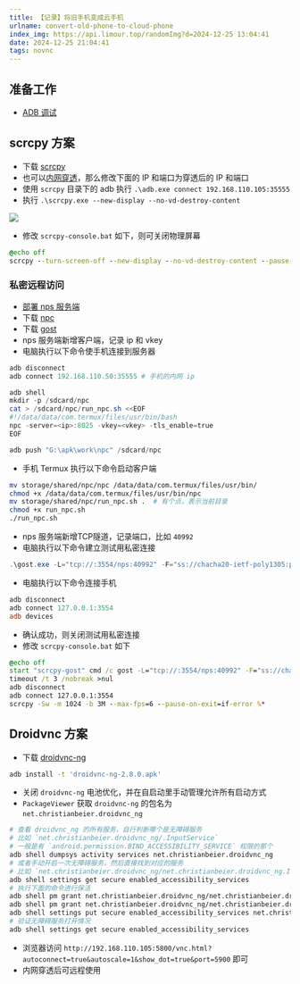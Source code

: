 ```yaml
---
title: 【记录】将旧手机变成云手机
urlname: convert-old-phone-to-cloud-phone
index_img: https://api.limour.top/randomImg?d=2024-12-25 13:04:41
date: 2024-12-25 21:04:41
tags: novnc
---
```

## 准备工作
+ [ADB 调试](./force-enable-adb-wireless-debugging)

## scrcpy 方案
+ 下载 [scrcpy](https://github.com/Genymobile/scrcpy/releases)
+ 也可以[内网穿透](./WebSocket-based-intranet-penetration-tool)，那么修改下面的 IP 和端口为穿透后的 IP 和端口
+ 使用 `scrcpy` 目录下的 adb 执行 `.\adb.exe connect 192.168.110.105:35555`
+ 执行 `.\scrcpy.exe --new-display --no-vd-destroy-content`

![](https://img.limour.top/2024/12/25/676c0984bff5f.webp)

+ 修改 `scrcpy-console.bat` 如下，则可关闭物理屏幕
```cmd
@echo off
scrcpy --turn-screen-off --new-display --no-vd-destroy-content --pause-on-exit=if-error %*
```
### 私密远程访问
+ [部署 nps 服务端](./-ji-lu--an-zhuang-npsfrp-fu-wu-duan-yu-ke-hu-duan)
+ 下载 [npc](https://github.com/yisier/nps/releases)
+ 下载 [gost](https://github.com/go-gost/gost/releases)
+ nps 服务端新增客户端，记录 ip 和 vkey
+ 电脑执行以下命令使手机连接到服务器
```powershell
adb disconnect
adb connect 192.168.110.50:35555 # 手机的内网 ip

adb shell
mkdir -p /sdcard/npc
cat > /sdcard/npc/run_npc.sh <<EOF
#!/data/data/com.termux/files/usr/bin/bash
npc -server=<ip>:8025 -vkey=<vkey> -tls_enable=true
EOF

adb push "G:\apk\work\npc" /sdcard/npc
```
+ 手机 Termux 执行以下命令启动客户端
```bash
mv storage/shared/npc/npc /data/data/com.termux/files/usr/bin/
chmod +x /data/data/com.termux/files/usr/bin/npc
mv storage/shared/npc/run_npc.sh .  # 有个点，表示当前目录
chmod +x run_npc.sh
./run_npc.sh
```
+ nps 服务端新增TCP隧道，记录端口，比如 `40992`
+ 电脑执行以下命令建立测试用私密连接
```powershell
.\gost.exe -L="tcp://:3554/nps:40992" -F="ss://chacha20-ietf-poly1305:password@nps.blog.com:8337"
```
+ 电脑执行以下命令连接手机
```powershell
adb disconnect
adb connect 127.0.0.1:3554
adb devices
```
+ 确认成功，则关闭测试用私密连接
+ 修改 `scrcpy-console.bat` 如下
```cmd
@echo off
start "scrcpy-gost" cmd /c gost -L="tcp://:3554/nps:40992" -F="ss://chacha20-ietf-poly1305:password@nps.blog.com:8337"
timeout /t 3 /nobreak >nul
adb disconnect
adb connect 127.0.0.1:3554
scrcpy -Sw -m 1024 -b 3M --max-fps=6 --pause-on-exit=if-error %*
```
## Droidvnc 方案
+ 下载 [droidvnc-ng](https://github.com/bk138/droidVNC-NG/releases)
```bash
adb install -t 'droidvnc-ng-2.8.0.apk'
```
+ 关闭 `droidvnc-ng` 电池优化，并在自启动里手动管理允许所有启动方式
+ `PackageViewer` 获取 `droidvnc-ng` 的包名为 `net.christianbeier.droidvnc_ng`
```bash
# 查看 droidvnc_ng 的所有服务，自行判断哪个是无障碍服务
# 比如 `net.christianbeier.droidvnc_ng/.InputService`
# 一般是有 `android.permission.BIND_ACCESSIBILITY_SERVICE` 权限的那个
adb shell dumpsys activity services net.christianbeier.droidvnc_ng
# 或者手动开启一次无障碍服务，然后直接找到对应的服务
# 比如 `net.christianbeier.droidvnc_ng/net.christianbeier.droidvnc_ng.InputService`
adb shell settings get secure enabled_accessibility_services
# 执行下面的命令进行保活
adb shell pm grant net.christianbeier.droidvnc_ng/net.christianbeier.droidvnc_ng.InputService android.permission.BIND_ACCESSIBILITY_SERVICE
adb shell pm grant net.christianbeier.droidvnc_ng/net.christianbeier.droidvnc_ng.InputService android.permission.WRITE_SECURE_SETTINGS
adb shell settings put secure enabled_accessibility_services net.christianbeier.droidvnc_ng/net.christianbeier.droidvnc_ng.InputService
# 验证无障碍服务打开情况
adb shell settings get secure enabled_accessibility_services
```

+ 浏览器访问 `http://192.168.110.105:5800/vnc.html?autoconnect=true&autoscale=1&show_dot=true&port=5900` 即可
+ 内网穿透后可远程使用